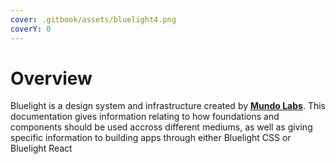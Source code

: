 ```yaml
---
cover: .gitbook/assets/bluelight4.png
coverY: 0
---
```


# Overview

Bluelight is a design system and infrastructure created by [**Mundo Labs**](https://mundolabs.cc). This documentation gives information relating to how foundations and components should be used accross different mediums, as well as giving specific information to building apps through either Bluelight CSS or Bluelight React



